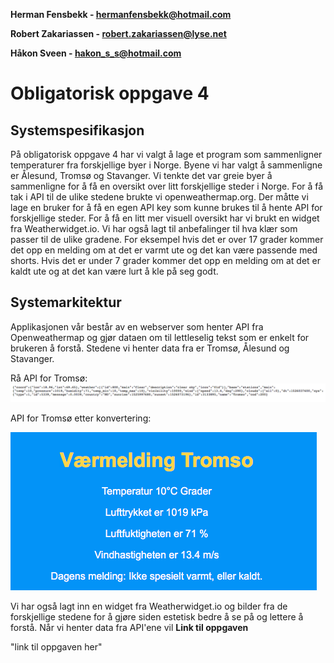 **Herman Fensbekk - hermanfensbekk@hotmail.com**

**Robert Zakariassen - robert.zakariassen@lyse.net**

**Håkon Sveen - hakon_s_s@hotmail.com**

# Obligatorisk oppgave 4 #


## Systemspesifikasjon ##

På obligatorisk oppgave 4 har vi valgt å lage et program som sammenligner temperaturer fra forskjellige byer i Norge.
Byene vi har valgt å sammenligne er Ålesund, Tromsø og Stavanger. Vi tenkte det var greie byer å sammenligne for å få en oversikt over litt forskjellige steder i Norge. For å få tak i API til de ulike stedene brukte vi openweathermap.org. Der måtte vi lage en bruker for å få en egen API key som kunne brukes til å hente API for forskjellige steder. For å få en litt mer visuell oversikt har vi brukt en widget fra Weatherwidget.io. Vi har også lagt til anbefalinger til hva klær som passer til de ulike gradene. For eksempel hvis det er over 17 grader kommer det opp en melding om at det er varmt ute og det kan være passende med shorts. Hvis det er under 7 grader kommer det opp en melding om at det er kaldt ute og at det kan være lurt å kle på seg godt.
## Systemarkitektur ##

Applikasjonen vår består av en webserver som henter API fra Openweathermap og gjør dataen om til lettleselig tekst som er enkelt for brukeren å forstå. Stedene vi henter data fra er Tromsø, Ålesund og Stavanger.

Rå API for Tromsø:
![Alt text](https://github.com/Robertz25/IT-med-gutta/blob/master/Oblig4/Bilder/API%20eksempel.png?raw=true)

API for Tromsø etter konvertering:

![Alt text](https://github.com/Robertz25/IT-med-gutta/blob/master/Oblig4/Bilder/API%20konvertert%20.png?raw=true)

Vi har også lagt inn en widget fra Weatherwidget.io og bilder fra de forskjellige stedene for å gjøre siden estetisk bedre å se på og lettere å forstå. Når vi henter data fra API'ene vil 
**Link til oppgaven**

"link til oppgaven her"

